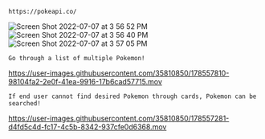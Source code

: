 ```
https://pokeapi.co/
```
![Screen Shot 2022-07-07 at 3 56 52 PM](https://user-images.githubusercontent.com/35810850/178556577-3551d84a-bb3e-4543-b291-bd85014a8ddb.JPEG)
![Screen Shot 2022-07-07 at 3 56 40 PM](https://user-images.githubusercontent.com/35810850/178556576-e4ed5cd5-ed44-4b0b-9651-960a384ffb14.JPEG)
![Screen Shot 2022-07-07 at 3 57 05 PM](https://user-images.githubusercontent.com/35810850/178556578-997d31fd-df31-48c2-91dc-ed6ef35db483.JPEG)

```
Go through a list of multiple Pokemon!
```


https://user-images.githubusercontent.com/35810850/178557810-98104fa2-2e0f-41ea-9916-17b6cad57715.mov

```
If end user cannot find desired Pokemon through cards, Pokemon can be searched!
```
https://user-images.githubusercontent.com/35810850/178557281-d4fd5c4d-fc17-4c5b-8342-937cfe0d6368.mov




